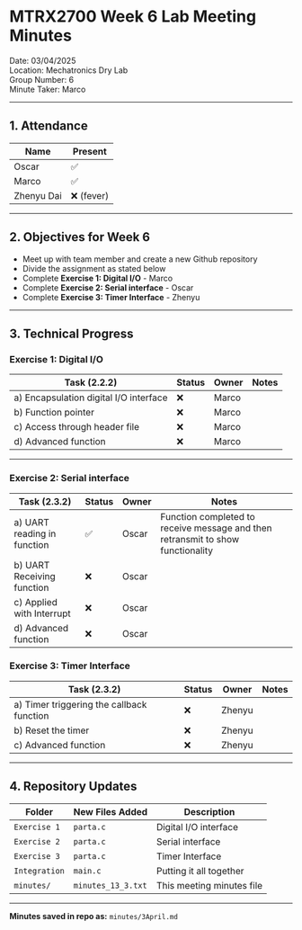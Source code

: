 # MTRX2700 Week 6 Lab Meeting Minutes  
Date: 03/04/2025  
Location: Mechatronics Dry Lab  
Group Number: 6    
Minute Taker: Marco 

---

## 1. Attendance

| Name           | Present | 
|----------------|---------|
| Oscar       | ✅       | 
| Marco       | ✅       | 
| Zhenyu Dai       | ❌ (fever)       | 

---

## 2. Objectives for Week 6

- Meet up with team member and create a new Github repository
- Divide the assignment as stated below
- Complete **Exercise 1:  Digital I/O** - Marco
- Complete **Exercise 2: Serial interface** - Oscar    
- Complete **Exercise 3: Timer Interface** - Zhenyu 

---

## 3. Technical Progress

### **Exercise 1: Digital I/O**
| Task (2.2.2)                              | Status | Owner     | Notes                                                                 |
|------------------------------------------|--------|-----------|-----------------------------------------------------------------------|
| a) Encapsulation digital I/O interface    | ❌   | Marco  |   |
| b) Function pointer                       | ❌   | Marco  |   |
| c) Access through header file             | ❌   | Marco  |   |
| d) Advanced function                      | ❌   | Marco  |   |


---

### **Exercise 2: Serial interface**
| Task (2.3.2)                                | Status | Owner     | Notes                                                             |
|--------------------------------------------|--------|-----------|-------------------------------------------------------------------|
| a) UART reading in function                | ✅     | Oscar  | Function completed to receive message and then retransmit to show functionality |
| b) UART Receiving function                 | ❌     | Oscar  |  |
| c) Applied with Interrupt                  | ❌     | Oscar  |  |
| d) Advanced function                       | ❌     | Oscar  |  |


### **Exercise 3: Timer Interface**
| Task (2.3.2)                                | Status | Owner     | Notes                                                             |
|--------------------------------------------|--------|-----------|-------------------------------------------------------------------|
| a) Timer triggering the callback function  | ❌     | Zhenyu  |      |
| b) Reset the timer                         | ❌     | Zhenyu  |      |
| c) Advanced function                       | ❌     | Zhenyu  |      |


---

## 4. Repository Updates

| Folder     | New Files Added                                      | Description                                    |
|------------|------------------------------------------------------|------------------------------------------------|
| `Exercise 1` | `parta.c`                                            | Digital I/O interface                          |
| `Exercise 2` | `parta.c`                                            | Serial interface                               |
| `Exercise 3` | `parta.c`                                            | Timer Interface                                |
| `Integration` | `main.c`                                            | Putting it all together                        |
| `minutes/`   | `minutes_13_3.txt`                                   | This meeting minutes file                      |

---


**Minutes saved in repo as:** `minutes/3April.md`
